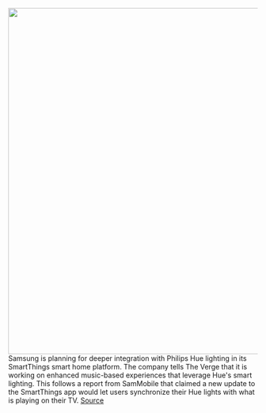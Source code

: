<img src='https://cdn.vox-cdn.com/thumbor/ginqfEajVgLCvn_OjfuZMVHfY5k=/0x0:920x613/1200x800/filters:focal(387x234:533x380)/cdn.vox-cdn.com/uploads/chorus_image/image/71068756/Philips_Hue___Spotify___Image_1.0.0.jpg' width='700px' /><br/>
Samsung is planning for deeper integration with Philips Hue lighting in its SmartThings smart home platform. The company tells The Verge that it is working on enhanced music-based experiences that leverage Hue's smart lighting. This follows a report from SamMobile that claimed a new update to the SmartThings app would let users synchronize their Hue lights with what is playing on their TV.
<a href='https://www.theverge.com/2022/7/8/23196869/samsung-smartthings-philips-hue-integration-tv-music'> Source <a/>